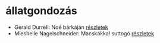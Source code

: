 # állatgondozás

- Gerald Durrell: Noé bárkáján [részletek](../_details/Gerald%20Durrell.md#id_870)
- Mieshelle Nagelschneider: Macskákkal suttogó [részletek](../_details/Mieshelle%20Nagelschneider.md#id_1437)